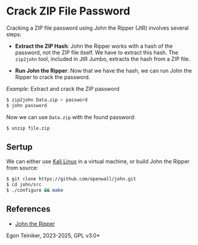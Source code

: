 # Crack ZIP File Password

Cracking a ZIP file password using John the Ripper (JtR) involves several steps:

* **Extract the ZIP Hash**: John the Ripper works with a hash of the password, 
    not the ZIP file itself. We have to extract this hash.
    The `zip2john` tool, included in JtR Jumbo, extracts the hash from a ZIP file.

* **Run John the Ripper**: Now that we have the hash, we can run John the Ripper 
    to crack the password.


_Example:_ Extract and crack the ZIP password 

```bash
$ zip2john Data.zip > password 
$ john password
```

Now we can use `Data.zip` with the found password:

```bash
$ unzip file.zip
```

## Sertup

We can either use [Kali Linux](https://drive.google.com/drive/folders/1AzsF4Mvh1HJ8k6OW5W5hQ5CF0HdqA51l) in a virtual machine, or build John
the Ripper from source:

```bash
$ git clone https://github.com/openwall/john.git
$ cd john/src
$ ./configure && make
```


## References

* [John the Ripper](https://github.com/openwall/john)

Egon Teiniker, 2023-2025, GPL v3.0*